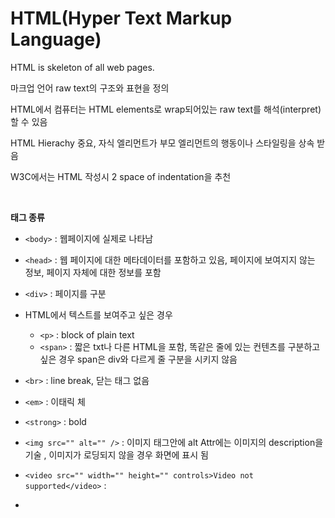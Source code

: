 # HTML(Hyper Text Markup Language) 

HTML is skeleton of all web pages. 

마크업  언어 raw text의 구조와 표현을 정의

HTML에서 컴퓨터는 HTML elements로 wrap되어있는 raw text를 해석(interpret)할 수 있음 

HTML Hierachy 중요, 자식 엘리먼트가 부모 엘리먼트의 행동이나 스타일링을 상속 받음 

W3C에서는 HTML 작성시 2 space of indentation을 추천 

<br>

<!DOCTYPE html>



**태그 종류**

- `<body>` : 웹페이지에 실제로 나타남
- `<head>`  :  웹 페이지에 대한 메타데이터를 포함하고 있음, 페이지에 보여지지 않는 정보, 페이지 자체에 대한 정보를 포함 


- `<div>` : 페이지를 구분
- HTML에서  텍스트를 보여주고 싶은 경우 

  - `<p>` : block of plain text
  - `<span>` : 짧은 txt나 다른 HTML을 포함, 똑같은 줄에 있는 컨텐츠를 구분하고 싶은 경우	span은 div와 다르게 줄 구분을 시키지 않음
- `<br>` : line break, 닫는 태그 없음
- `<em>` : 이태릭 체 
- `<strong>` : bold
- `<img src="" alt="" />` : 이미지 태그안에 alt Attr에는 이미지의 description을 기술 , 이미지가 로딩되지 않을 경우 화면에 표시 됨
- `<video src="" width="" height="" controls>Video not supported</video>` : 
- ​
